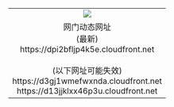 ﻿<table>
  <tr></tr>
  <tr><td colspan=2 align=center><img src="https://dpi2bfljp4k5e.cloudfront.net/Up/oGate.jpg" /></td></tr>
  <tr><td colspan=2 align=center>网门动态网址<br/>(最新)
<br>https://dpi2bfljp4k5e.cloudfront.net
<br/><br/>(以下网址可能失效)
<br>https://d3gj1wmefwxnda.cloudfront.net
<br>https://d13jjklxx46p3u.cloudfront.net
    </td>
  </tr>
</table>
